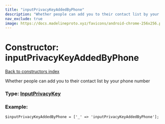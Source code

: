 ```yaml
---
title: "inputPrivacyKeyAddedByPhone"
description: "Whether people can add you to their contact list by your phone number"
nav_exclude: true
image: https://docs.madelineproto.xyz/favicons/android-chrome-256x256.png
---
```

# Constructor: inputPrivacyKeyAddedByPhone  
[Back to constructors index](/API_docs/constructors/index.html)



Whether people can add you to their contact list by your phone number




### Type: [InputPrivacyKey](/API_docs/types/InputPrivacyKey.html)


### Example:

```
$inputPrivacyKeyAddedByPhone = ['_' => 'inputPrivacyKeyAddedByPhone'];
```  
